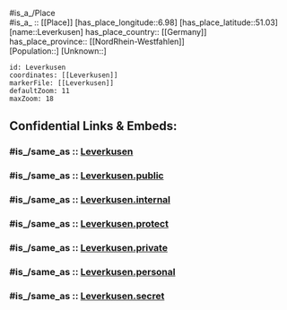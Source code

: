 ﻿---
confidential: public
isDeleted: false
location:
- 51.03
- 6.98
mapmarker: city
mapzoom:
- 7
- 12
SpocWebEntityId: 31967
tags:
- geo/City
type: City
---

#is_a_/Place  
#is_a_ :: [[Place]] 
[has_place_longitude::6.98] 
[has_place_latitude::51.03] 
[name::Leverkusen] 
has_place_country:: [[Germany]]  
has_place_province:: [[NordRhein-Westfahlen]]  
[Population::] 
[Unknown::] 


```leaflet
id: Leverkusen
coordinates: [[Leverkusen]] 
markerFile: [[Leverkusen]] 
defaultZoom: 11 
maxZoom: 18
```


## Confidential Links & Embeds: 

### #is_/same_as :: [Leverkusen](/_Standards/Earth/Continent/Europe/Europe~Central/Germany/Germany~West/Nordrhein-Westfalen/counties~NW/Leverkusen.md) 

### #is_/same_as :: [Leverkusen.public](/_public/Earth/Continent/Europe/Europe~Central/Germany/Germany~West/Nordrhein-Westfalen/counties~NW/Leverkusen.public.md) 

### #is_/same_as :: [Leverkusen.internal](/_internal/Earth/Continent/Europe/Europe~Central/Germany/Germany~West/Nordrhein-Westfalen/counties~NW/Leverkusen.internal.md) 

### #is_/same_as :: [Leverkusen.protect](/_protect/Earth/Continent/Europe/Europe~Central/Germany/Germany~West/Nordrhein-Westfalen/counties~NW/Leverkusen.protect.md) 

### #is_/same_as :: [Leverkusen.private](/_private/Earth/Continent/Europe/Europe~Central/Germany/Germany~West/Nordrhein-Westfalen/counties~NW/Leverkusen.private.md) 

### #is_/same_as :: [Leverkusen.personal](/_personal/Earth/Continent/Europe/Europe~Central/Germany/Germany~West/Nordrhein-Westfalen/counties~NW/Leverkusen.personal.md) 

### #is_/same_as :: [Leverkusen.secret](/_secret/Earth/Continent/Europe/Europe~Central/Germany/Germany~West/Nordrhein-Westfalen/counties~NW/Leverkusen.secret.md)

